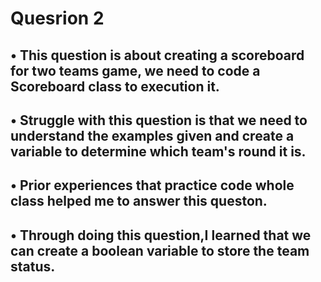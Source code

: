 # Quesrion 2
## • This question is about creating a scoreboard for two teams game, we need to code a Scoreboard class to execution it.
## • Struggle with this question is that we need to understand the examples given and create a variable to determine which team's round it is.
## • Prior experiences that practice code whole class helped me to answer this queston.
## • Through doing this question,I learned that we can create a boolean variable to store the team status.
